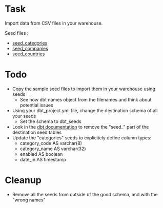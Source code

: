 # Task

Import data from CSV files in your warehouse.

Seed files :

* [seed_categories](seed_categories.csv)
* [seed_companies](seed_companies.csv)
* [seed_countries](seed_countries.csv)

# Todo

* Copy the sample seed files to import them in your warehouse using seeds
  * See how dbt names object from the filenames and think about potential issues
* Using your dbt_project.yml file, change the destination schema of all your seeds
  * Set the schema to dbt_seeds
* Look in the [dbt documentation](https://docs.getdbt.com/reference/seed-configs) to remove the "seed_" part of the destination seed tables
* Update the "categories" seeds to explicitely define column types:
  * category_code AS varchar(8)
  * category_name AS varchar(32)
  * enabled AS boolean
  * date_in AS timestamp

# Cleanup

* Remove all the seeds from outside of the good schema, and with the "wrong names"

